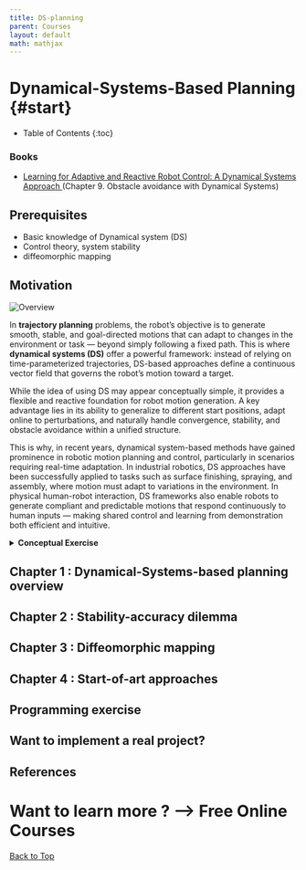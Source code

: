 ```yaml
---
title: DS-planning
parent: Courses
layout: default
math: mathjax
---
```

<!-- Link external JavaScript file -->
<script src="questions.js"></script>

# Dynamical-Systems-Based Planning {#start}

- Table of Contents
{:toc}


### Books

- [Learning for Adaptive and Reactive Robot Control: A Dynamical Systems Approach ](https://www.epfl.ch/labs/lasa/mit-press-book-learning/) (Chapter 9. Obstacle avoidance with Dynamical Systems)

## Prerequisites
* Basic knowledge of Dynamical system (DS)
* Control theory, system stability
* diffeomorphic mapping

## Motivation
![Overview](https://www.youtube.com/watch?v=9fQkLQZe3u8&ab_channel=SteveBrunton)

In **trajectory planning** problems, the robot’s objective is to generate smooth, stable, and goal-directed motions that can adapt to changes in the environment or task — beyond simply following a fixed path. This is where **dynamical systems (DS)** offer a powerful framework: instead of relying on time-parameterized trajectories, DS-based approaches define a continuous vector field that governs the robot’s motion toward a target.

While the idea of using DS may appear conceptually simple, it provides a flexible and reactive foundation for robot motion generation. A key advantage lies in its ability to generalize to different start positions, adapt online to perturbations, and naturally handle convergence, stability, and obstacle avoidance within a unified structure.

This is why, in recent years, dynamical system-based methods have gained prominence in robotic motion planning and control, particularly in scenarios requiring real-time adaptation. In industrial robotics, DS approaches have been successfully applied to tasks such as surface finishing, spraying, and assembly, where motion must adapt to variations in the environment. In physical human-robot interaction, DS frameworks also enable robots to generate compliant and predictable motions that respond continuously to human inputs — making shared control and learning from demonstration both efficient and intuitive.



<details markdown="1">
<summary><strong>Conceptual Exercise</strong></summary>
**Drag each task to the correct category:**

<style>
  .drag-container {
    display: flex;
    flex-wrap: wrap;
    gap: 12px;
    margin-bottom: 16px;
  }

  .drop-zone {
    border: 2px dashed #ccc;
    border-radius: 6px;
    padding: 10px;
    min-height: 255px;
    width: 100%;
    background-color: #f9f9f9;
  }

  .drag-item {
    background-color: #e3e3e3;
    padding: 8px 12px;
    border-radius: 4px;
    cursor: move;
    user-select: none;
    margin: 4px;
  }

  .check-button {
    margin-top: 10px;
    padding: 8px 12px;
    cursor: pointer;
  }

  .feedback {
    margin-top: 10px;
    font-weight: bold;
  }
</style>

<div class="drag-container">
  
  <!-- Serial Robot Zone -->
  <div class="drop-zone" id="motion-zone" ondrop="drop(event)" ondragover="allowDrop(event)">
    <h3>Key features of DS-based Planning</h3>
  </div>
</div>

<!-- Draggable items -->
<div class="drag-container" id="drag-items">
  <div class="drag-item" id="Real_Time_Adaptability" draggable="true" ondragstart="drag(event)">Real-Time Adaptability</div>
  <div class="drag-item" id="Goal_convergence" draggable="true" ondragstart="drag(event)">Goal convergence</div>
  <div class="drag-item" id="Reactive_to_perturbations" draggable="true" ondragstart="drag(event)">Reactive to perturbations</div>
  <div class="drag-item" id="Open_loop_execution" draggable="true" ondragstart="drag(event)">Open-loop execution </div>
  <div class="drag-item" id="Requires_full_trajectory_specification_in_advance" draggable="true" ondragstart="drag(event)">Requires full trajectory specification in advance </div>
  <div class="drag-item" id="High_reliance_on_precise_timing" draggable="true" ondragstart="drag(event)">High reliance on precise timing </div>
</div>

<script>
const correctMapping = {
  "motion-zone": ["Real_Time_Adaptability", "Goal_convergence","Reactive_to_perturbations"]
};
</script>

<!-- Trigger + Feedback -->
<button class="check-button" onclick="checkDragDropAnswer(correctMapping, 'feedback-drag')">Check Answer</button>
<div class="feedback" id="feedback-drag"></div>



</details>

## Chapter 1 : Dynamical-Systems-based planning overview

## Chapter 2 : Stability-accuracy dilemma

## Chapter 3 : Diffeomorphic mapping

## Chapter 4 : Start-of-art approaches

## Programming exercise

## Want to implement a real project?

## References

# Want to learn more ? --> Free Online Courses

[Back to Top](#start)